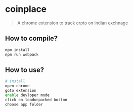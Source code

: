 # coinplace

> A chrome extension to track crpto on indian exchnage

## How to compile?

```bash
npm install
npm run webpack
```

## How to use?

````bash
# install
open chrome
goto extension
enable devloper mode
click on loadunpacked button
choose app folder
````
